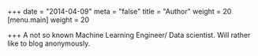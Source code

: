 +++
date = "2014-04-09"
meta = "false"
title = "Author"
weight = 20
[menu.main]
weight = 20

+++
A not so known Machine Learning Engineer/ Data scientist. Will rather like to blog anonymously. 